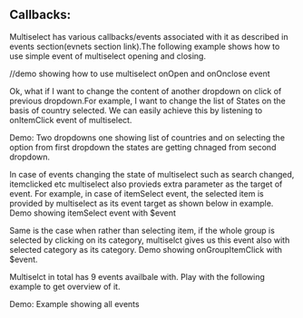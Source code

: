 ## Callbacks: 

Multiselect has various callbacks/events associated with it as described in events section(evnets section link).The following example shows how to use simple event of multiselect opening and closing.


//demo showing how to use multiselect onOpen and onOnclose event 

Ok, what if I want to change the content of another dropdown on click of previous dropdown.For example, I want to change the list of States on the basis of country selected. We can easily achieve this by listening to onItemClick event of multiselect.

Demo: Two dropdowns one showing list of countries and on selecting the option from first dropdown the states are getting chnaged from second dropdown.

In case of events changing the state of multiselect such as search changed, itemclicked etc multiselect also provieds extra parameter as the target of event.
For example, in case of itemSelect event, the selected item is provided by multiselect as its event target as shown below in example.
Demo showing itemSelect event with $event

Same is the case when rather than selecting item, if the whole group is selected by clicking on its category, multiselct gives us this event also with selected category as its category.
Demo showing onGroupItemClick with $event.

Multiselct in total has 9 events availbale with. Play with the following example to get overview of it.

Demo: Example showing all events
